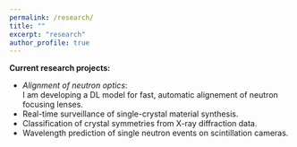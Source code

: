 ```yaml
---
permalink: /research/
title: ""
excerpt: "research"
author_profile: true
---
```




**Current research projects:** 

- _Alignment of neutron optics_: <br> I am developing a DL model for fast, automatic alignement of neutron focusing lenses.
- Real-time surveillance of single-crystal material synthesis. 
- Classification of crystal symmetries  from X-ray diffraction data.
- Wavelength prediction of single neutron events on scintillation cameras.




 



